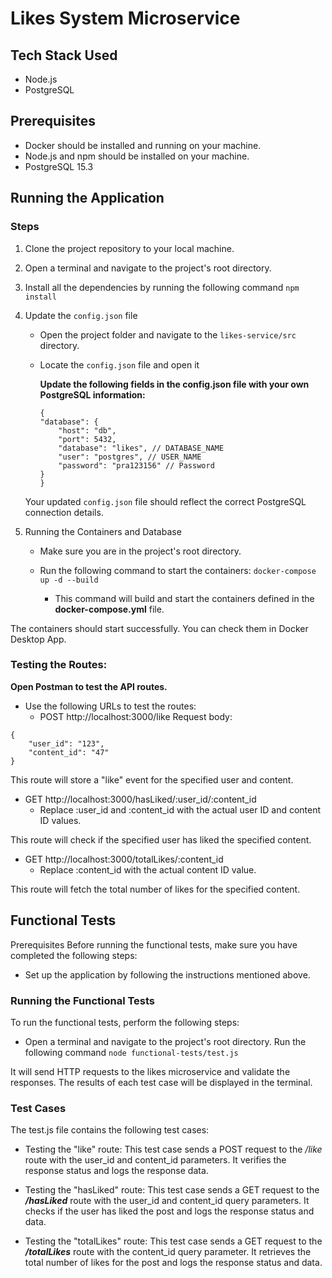 # Likes System Microservice

## Tech Stack Used

- Node.js
- PostgreSQL

## Prerequisites

- Docker should be installed and running on your machine.
- Node.js and npm should be installed on your machine.
- PostgreSQL 15.3

## Running the Application

### Steps

1. Clone the project repository to your local machine.
2. Open a terminal and navigate to the project's root directory.
3. Install all the dependencies by running the following command `npm install`
4. Update the `config.json` file

   - Open the project folder and navigate to the `likes-service/src` directory.
   - Locate the `config.json` file and open it

     **Update the following fields in the config.json file with your own PostgreSQL information:**

     ```
     {
     "database": {
         "host": "db",
         "port": 5432,
         "database": "likes", // DATABASE_NAME
         "user": "postgres", // USER_NAME
         "password": "pra123156" // Password
     }
     }
     ```

   Your updated `config.json` file should reflect the correct PostgreSQL connection details.

5. Running the Containers and Database

   - Make sure you are in the project's root directory.
   - Run the following command to start the containers:
     `docker-compose up -d --build`

     - This command will build and start the containers defined in the **docker-compose.yml** file.

The containers should start successfully. You can check them in Docker Desktop App.

### Testing the Routes:

**Open Postman to test the API routes.**

- Use the following URLs to test the routes:
  - POST http://localhost:3000/like
    Request body:

```
{
    "user_id": "123",
    "content_id": "47"
}
```

This route will store a "like" event for the specified user and content.

- GET http://localhost:3000/hasLiked/:user_id/:content_id
  - Replace :user_id and :content_id with the actual user ID and content ID values.

This route will check if the specified user has liked the specified content.

- GET http://localhost:3000/totalLikes/:content_id
  - Replace :content_id with the actual content ID value.

This route will fetch the total number of likes for the specified content.

## Functional Tests

Prerequisites
Before running the functional tests, make sure you have completed the following steps:

- Set up the application by following the instructions mentioned above.

### Running the Functional Tests

To run the functional tests, perform the following steps:

- Open a terminal and navigate to the project's root directory.
  Run the following command `node functional-tests/test.js`

It will send HTTP requests to the likes microservice and validate the responses. The results of each test case will be displayed in the terminal.

### Test Cases

The test.js file contains the following test cases:

- Testing the "like" route: This test case sends a POST request to the _/like_ route with the user_id and content_id parameters. It verifies the response status and logs the response data.

- Testing the "hasLiked" route: This test case sends a GET request to the **_/hasLiked_** route with the user_id and content_id query parameters. It checks if the user has liked the post and logs the response status and data.

- Testing the "totalLikes" route: This test case sends a GET request to the **_/totalLikes_** route with the content_id query parameter. It retrieves the total number of likes for the post and logs the response status and data.
